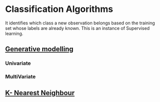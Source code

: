 # Classification Algorithms
 It identifies which class a new observation belongs based on the training set whose labels are already known. This is an instance of Supervised learning.

## [Generative modelling](https://pskaranth.github.io/thelearningcurve/generativemodel)
### Univariate
### MultiVariate

## [K- Nearest Neighbour](https://pskaranth.github.io/thelearningcurve/KNN)


